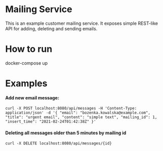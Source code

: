 # Mailing Service

This is an example customer mailing service. 
It exposes simple REST-like API for adding, deleting and sending emails. 

# How to run

docker-compose up 

# Examples

#### Add new email message:
`
curl -X POST localhost:8080/api/messages -H 'Content-Type: application/json' -d '{
    "email": "bozenka.kowalska@example.com",
    "title": "urgent email",
    "content": "simple text",
    "mailing_id": 1,
    "insert_time": "2021-02-24T01:42:38Z"
}'
`

#### Deleting all messages older than 5 minutes by mailing id 
`curl -X DELETE localhost:8080/api/messages/{id}`
